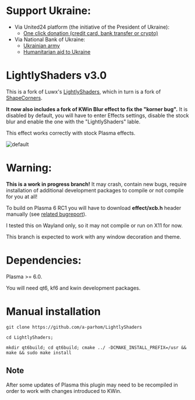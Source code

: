 # Support Ukraine:
  - Via United24 platform (the initiative of the President of Ukraine):
    - [One click donation (credit card, bank transfer or crypto)](https://u24.gov.ua/)
  - Via National Bank of Ukraine:
    - [Ukrainian army](https://bank.gov.ua/en/about/support-the-armed-forces)
    - [Humanitarian aid to Ukraine](https://bank.gov.ua/en/about/humanitarian-aid-to-ukraine)

# LightlyShaders v3.0
 This is a fork of Luwx's [LightlyShaders](https://github.com/Luwx/LightlyShaders), which in turn is a fork of [ShapeCorners](https://sourceforge.net/projects/shapecorners/).  

 **It now also includes a fork of KWin Blur effect to fix the "korner bug".** It is disabled by default, you will have to enter Effects settings, disable the stock blur and enable the one with the "LightlyShaders" lable.

 This effect works correctly with stock Plasma effects.

 ![default](https://github.com/a-parhom/LightlyShaders/blob/plasma6/screenshot.png)

# Warning:

**This is a work in progress branch!**
It may crash, contain new bugs, require installation of additional development packages to compile or not compile for you at all!

To build on Plasma 6 RC1 you will have to download **effect/xcb.h** header manually (see [related bugreport](https://bugs.kde.org/show_bug.cgi?id=479584)).

I tested this on Wayland only, so it may not compile or run on X11 for now.

This branch is expected to work with any window decoration and theme.

# Dependencies:
 
Plasma >= 6.0.
 
You will need qt6, kf6 and kwin development packages.

# Manual installation
```
git clone https://github.com/a-parhom/LightlyShaders

cd LightlyShaders;

mkdir qt6build; cd qt6build; cmake ../ -DCMAKE_INSTALL_PREFIX=/usr && make && sudo make install
```

## Note
After some updates of Plasma this plugin may need to be recompiled in order to work with changes introduced to KWin.
 
